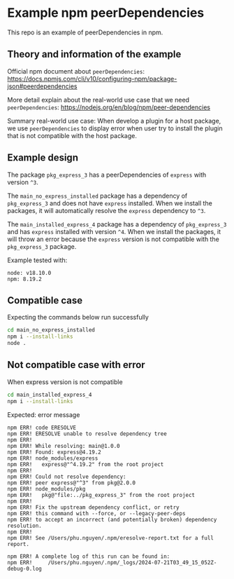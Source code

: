 # Example npm peerDependencies

This repo is an example of peerDependencies in npm.

## Theory and information of the example

Official npm document about `peerDependencies`: https://docs.npmjs.com/cli/v10/configuring-npm/package-json#peerdependencies

More detail explain about the real-world use case that we need `peerDependencies`: https://nodejs.org/en/blog/npm/peer-dependencies

Summary real-world use case: When develop a plugin for a host package, we use `peerDependencies` to display error when user try to install the plugin that is not compatible with the host package.

## Example design

The package `pkg_express_3` has a peerDependencies of `express` with version `^3`.

The `main_no_express_installed` package has a dependency of `pkg_express_3` and does not have `express` installed. When we install the packages, it will automatically resolve the `express` dependency to `^3`.

The `main_installed_express_4` package has a dependency of `pkg_express_3` and has `express` installed with version `^4`. When we install the packages, it will throw an error because the `express` version is not compatible with the `pkg_express_3` package.

Example tested with:

```
node: v18.10.0
npm: 8.19.2
```

## Compatible case

Expecting the commands below run successfully

```bash
cd main_no_express_installed
npm i --install-links
node .
```

## Not compatible case with error

When express version is not compatible

```bash
cd main_installed_express_4
npm i --install-links
```

Expected: error message

```text
npm ERR! code ERESOLVE
npm ERR! ERESOLVE unable to resolve dependency tree
npm ERR!
npm ERR! While resolving: main@1.0.0
npm ERR! Found: express@4.19.2
npm ERR! node_modules/express
npm ERR!   express@"^4.19.2" from the root project
npm ERR!
npm ERR! Could not resolve dependency:
npm ERR! peer express@"^3" from pkg@2.0.0
npm ERR! node_modules/pkg
npm ERR!   pkg@"file:../pkg_express_3" from the root project
npm ERR!
npm ERR! Fix the upstream dependency conflict, or retry
npm ERR! this command with --force, or --legacy-peer-deps
npm ERR! to accept an incorrect (and potentially broken) dependency resolution.
npm ERR!
npm ERR! See /Users/phu.nguyen/.npm/eresolve-report.txt for a full report.

npm ERR! A complete log of this run can be found in:
npm ERR!     /Users/phu.nguyen/.npm/_logs/2024-07-21T03_49_15_052Z-debug-0.log
```
